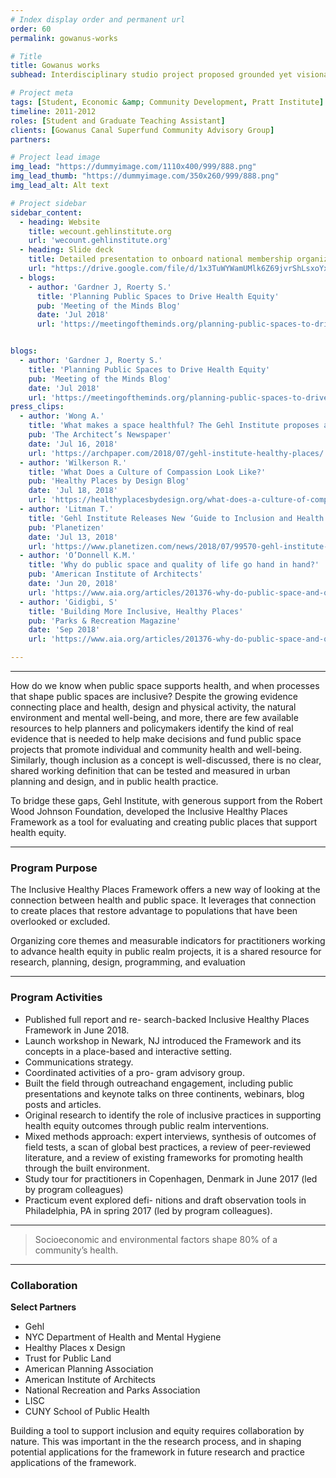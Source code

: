 ```yaml
---
# Index display order and permanent url
order: 60
permalink: gowanus-works

# Title
title: Gowanus works
subhead: Interdisciplinary studio project proposed grounded yet visionary approach to mixed use in one of Brooklyn’s best- known industrial neighborhoods

# Project meta
tags: [Student, Economic &amp; Community Development, Pratt Institute]
timeline: 2011-2012
roles: [Student and Graduate Teaching Assistant]
clients: [Gowanus Canal Superfund Community Advisory Group]
partners:

# Project lead image
img_lead: "https://dummyimage.com/1110x400/999/888.png"
img_lead_thumb: "https://dummyimage.com/350x260/999/888.png"
img_lead_alt: Alt text

# Project sidebar
sidebar_content:
  - heading: Website
    title: wecount.gehlinstitute.org
    url: 'wecount.gehlinstitute.org'
  - heading: Slide deck
    title: Detailed presentation to onboard national membership organizations as project collaborators
    url: "https://drive.google.com/file/d/1x3TuWYWamUMlk6Z69jvrShLsxoYxgTmh/view?usp=sharing"
  - blogs:
    - author: 'Gardner J, Roerty S.'
      title: 'Planning Public Spaces to Drive Health Equity'
      pub: 'Meeting of the Minds Blog'
      date: 'Jul 2018'
      url: 'https://meetingoftheminds.org/planning-public-spaces-to-drive-health-equity-27760'


blogs:
  - author: 'Gardner J, Roerty S.'
    title: 'Planning Public Spaces to Drive Health Equity'
    pub: 'Meeting of the Minds Blog'
    date: 'Jul 2018'
    url: 'https://meetingoftheminds.org/planning-public-spaces-to-drive-health-equity-27760'
press_clips:
  - author: 'Wong A.'
    title: 'What makes a space healthful? The Gehl Institute proposes answers'
    pub: 'The Architect’s Newspaper'
    date: 'Jul 16, 2018'
    url: 'https://archpaper.com/2018/07/gehl-institute-healthy-places/'
  - author: 'Wilkerson R.'
    title: 'What Does a Culture of Compassion Look Like?'
    pub: 'Healthy Places by Design Blog'
    date: 'Jul 18, 2018'
    url: 'https://healthyplacesbydesign.org/what-does-a-culture-of-compassion-look-like/'
  - author: 'Litman T.'
    title: 'Gehl Institute Releases New ‘Guide to Inclusion and Health in Public Space'
    pub: 'Planetizen'
    date: 'Jul 13, 2018'
    url: 'https://www.planetizen.com/news/2018/07/99570-gehl-institute-releases-new-guide-inclusion-and-health-public-space'
  - author: 'O’Donnell K.M.'
    title: 'Why do public space and quality of life go hand in hand?'
    pub: 'American Institute of Architects'
    date: 'Jun 20, 2018'
    url: 'https://www.aia.org/articles/201376-why-do-public-space-and-quality-of-life-go-'
  - author: 'Gidigbi, S'
    title: 'Building More Inclusive, Healthy Places'
    pub: 'Parks & Recreation Magazine'
    date: 'Sep 2018'
    url: 'https://www.aia.org/articles/201376-why-do-public-space-and-quality-of-life-go-'

---
```

-----
How do we know when public space supports health, and when processes that shape public spaces are inclusive? Despite the growing evidence connecting place and health, design and physical activity, the natural environment and mental well-being, and more, there are few available resources to help planners and policymakers identify the kind of real evidence that is needed to help make decisions and fund public space projects that promote individual and community health and well-being. Similarly, though inclusion as a concept is well-discussed, there is no clear, shared working definition that can be tested and measured in urban planning and design, and in public health practice.

To bridge these gaps, Gehl Institute, with generous support from the Robert Wood Johnson Foundation, developed the Inclusive Healthy Places Framework as a tool for evaluating and creating public places that support health equity.

-----

### Program Purpose

The Inclusive Healthy Places Framework offers a new way of looking at the connection between health and public space. It leverages that connection to create places that restore advantage to populations that have been overlooked or excluded.

Organizing core themes and measurable indicators for practitioners working to advance health equity in public realm projects, it is a shared resource for research, planning, design, programming, and evaluation

-----

### Program Activities

- Published full report and re- search-backed Inclusive Healthy Places Framework in June 2018.
- Launch workshop in Newark, NJ introduced the Framework and its concepts in a place-based and interactive setting.
- Communications strategy.
- Coordinated activities of a pro- gram advisory group.
- Built the field through outreachand engagement, including public presentations and keynote talks on three continents, webinars, blog posts and articles.
- Original research to identify the role of inclusive practices in supporting health equity outcomes through public realm interventions.
- Mixed methods approach: expert interviews, synthesis of outcomes of field tests, a scan of global best practices, a review of peer-reviewed literature, and a review of existing frameworks for promoting health through the built environment.
- Study tour for practitioners in Copenhagen, Denmark in June 2017 (led by program colleagues)
- Practicum event explored defi- nitions and draft observation tools in Philadelphia, PA in spring 2017 (led by program colleagues).

-----

> Socioeconomic and environmental factors shape 80% of a community’s health.

-----

### Collaboration

**Select Partners**

- Gehl
- NYC Department of Health and Mental Hygiene
- Healthy Places x Design
- Trust for Public Land
- American Planning Association
- American Institute of Architects
- National Recreation and Parks Association
- LISC
- CUNY School of Public Health

Building a tool to support inclusion and equity requires collaboration by nature. This was important in the the research process, and in shaping potential applications for the framework in future research and practice applications of the framework.
